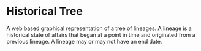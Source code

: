 # Historical Tree

A web based graphical representation of a tree of lineages. A lineage is a historical state of affairs that began at a point in time and originated from a previous lineage. A lineage may or may not have an end date. 